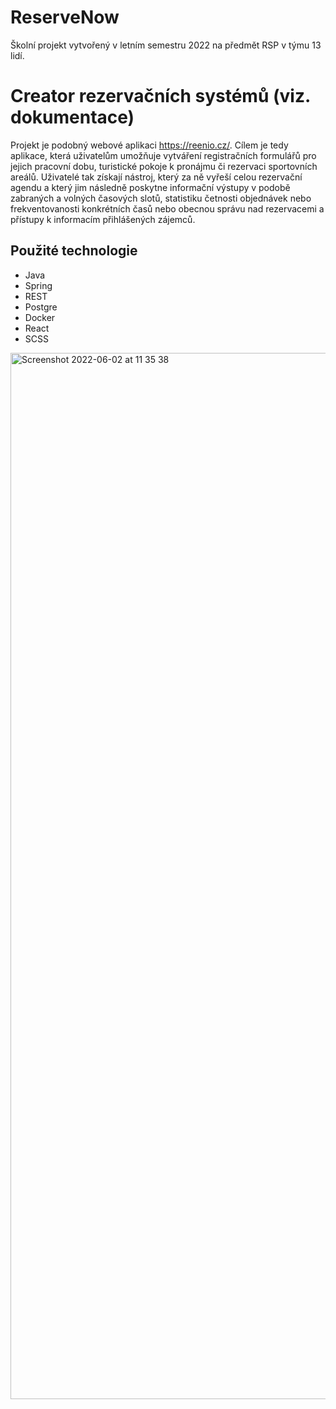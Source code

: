 
# ReserveNow
Školní projekt vytvořený v letním semestru 2022 na předmět RSP v týmu 13 lidí.

# Creator rezervačních systémů (viz. dokumentace)
Projekt je podobný webové aplikaci https://reenio.cz/. Cílem je tedy aplikace, která uživatelům umožňuje vytváření registračních formulářů pro jejich pracovní dobu, turistické pokoje k pronájmu či rezervaci sportovních areálů. Uživatelé tak získají nástroj, který za ně vyřeší celou rezervační agendu a který jim následně poskytne informační výstupy v podobě zabraných a volných časových slotů, statistiku četnosti objednávek nebo frekventovanosti konkrétních časů nebo obecnou správu nad rezervacemi a přístupy k informacím přihlášených zájemců.

## Použité technologie
- Java
- Spring
- REST
- Postgre
- Docker
- React
- SCSS

<img width="1674" alt="Screenshot 2022-06-02 at 11 35 38" src="https://user-images.githubusercontent.com/105919297/171601539-783011f8-26b9-492b-bf37-4e81c86d4deb.png">
